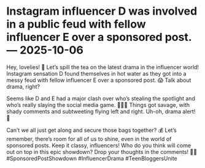 # Instagram influencer D was involved in a public feud with fellow influencer E over a sponsored post. — 2025-10-06

Hey, lovelies! 🌟 Let’s spill the tea on the latest drama in the influencer world! Instagram sensation D found themselves in hot water as they got into a messy feud with fellow influencer E over a sponsored post. 😱 Talk about drama, right?

Seems like D and E had a major clash over who’s stealing the spotlight and who’s really slaying the social media game. 💁‍♀️🔥 Things got savage, with shady comments and subtweeting flying left and right. Uh-oh, drama alert! 🚨

Can’t we all just get along and secure those bags together? 💰 Let’s remember, there’s room for all of us to shine, even in the world of sponsored posts. Keep it classy, influencers! Who do you think will come out on top in this epic showdown? Drop your thoughts in the comments! 👀💬 #SponsoredPostShowdown #InfluencerDrama #TeenBloggersUnite